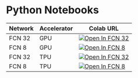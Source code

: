# Python Notebooks

| Network | Accelerator | Colab URL |
|--|--|--|
| FCN 32 | GPU | [![Open In FCN 32](https://colab.research.google.com/assets/colab-badge.svg)](https://colab.research.google.com/github/anjithaap/Road-detection-and-segmentation/blob/master/notebooks/GPU/FCN-32.ipynb) |
| FCN 8 | GPU | [![Open In FCN 8](https://colab.research.google.com/assets/colab-badge.svg)](https://colab.research.google.com/github/anjithaap/Road-detection-and-segmentation/blob/master/notebooks/GPU/FCN-8.ipynb) |
| FCN 32 | TPU | [![Open In FCN 32](https://colab.research.google.com/assets/colab-badge.svg)](https://colab.research.google.com/github/anjithaap/Road-detection-and-segmentation/blob/master/notebooks/TPU/FCN-32.ipynb) |
| FCN 8 | TPU | [![Open In FCN 8](https://colab.research.google.com/assets/colab-badge.svg)](https://colab.research.google.com/github/anjithaap/Road-detection-and-segmentation/blob/master/notebooks/TPU/FCN-8.ipynb) |